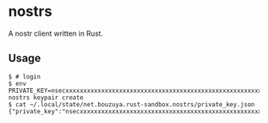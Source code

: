 # nostrs

A nostr client written in Rust.

## Usage

```console
$ # login
$ env PRIVATE_KEY=nsecxxxxxxxxxxxxxxxxxxxxxxxxxxxxxxxxxxxxxxxxxxxxxxxxxxxxxxxxxxx nostrs keypair create
$ cat ~/.local/state/net.bouzuya.rust-sandbox.nostrs/private_key.json
{"private_key":"nsecxxxxxxxxxxxxxxxxxxxxxxxxxxxxxxxxxxxxxxxxxxxxxxxxxxxxxxxxxxx"}
```
